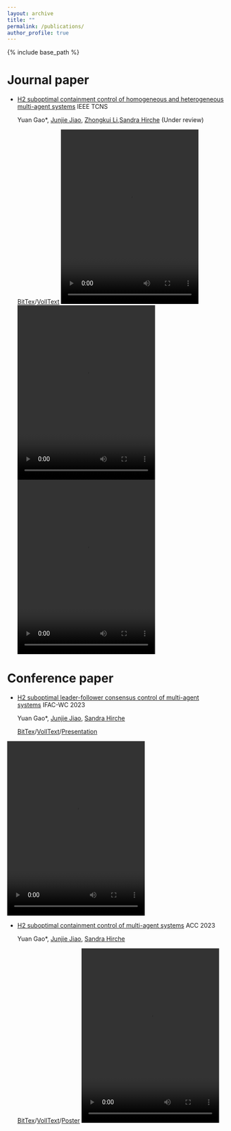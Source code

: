 ```yaml
---
layout: archive
title: ""
permalink: /publications/
author_profile: true
---
```


{% include base_path %}

Journal paper
======
* [H2 suboptimal containment control of homogeneous and heterogeneous multi-agent systems](https://arxiv.org/abs/2311.11337) IEEE TCNS
  
  Yuan Gao*, [Junjie Jiao](https://junjiejiao.github.io/), [Zhongkui Li](https://en.coe.pku.edu.cn/faculty/facultyaz/891261.htm),[Sandra Hirche](https://www.professoren.tum.de/en/hirche-sandra) (Under review)
  
  [BitTex](https://scholar.googleusercontent.com/scholar.bib?q=info:Y0EJ5vYNDzsJ:scholar.google.com/&output=citation&scisdr=ClE6n-X0EM676hoWPs8:AFWwaeYAAAAAZbkQJs9Cj8as2lWMtAiJ7IrTNVU&scisig=AFWwaeYAAAAAZbkQJvvByCF3jRHr-3Yq6znVlLA&scisf=4&ct=citation&cd=-1&hl=de)/[VollText](https://arxiv.org/pdf/2311.11337.pdf)
<video width="320" height="405" loop="loop" autoplay="autoplay" src="https://github.com/yuan2023-control/TCNS/assets/89707029/242db174-c7fc-44a9-85a5-312d2a64cce7"></video>
<video width="320" height="405" loop="loop" autoplay="autoplay" src="https://github.com/yuan2023-control/TCNS/assets/89707029/99b2dce6-8c4b-41d1-9fbf-24040f4ce4b8"></video>
<video width="320" height="405" loop="loop" autoplay="autoplay" src="https://github.com/yuan2023-control/TCNS/assets/89707029/5b8bc94b-07cb-47aa-9931-743e532418e4"></video>

Conference paper
======
* [H2 suboptimal leader-follower consensus control of multi-agent systems](https://www.sciencedirect.com/science/article/pii/S2405896323017548) IFAC-WC 2023
  
  Yuan Gao*, [Junjie Jiao](https://junjiejiao.github.io/), [Sandra Hirche](https://www.professoren.tum.de/en/hirche-sandra)
  
  [BitTex](https://scholar.googleusercontent.com/scholar.bib?q=info:9dSbbrQNcWsJ:scholar.google.com/&output=citation&scisdr=ClE6n-X0EM676hoboG0:AFWwaeYAAAAAZbkduG29z0ihm9CJbAQHWboXQsM&scisig=AFWwaeYAAAAAZbkduE76MOPRg1Rjx457_jcAIEY&scisf=4&ct=citation&cd=-1&hl=de&scfhb=1)/[VollText](https://mediatum.ub.tum.de/doc/1717850/document.pdf)/[Presentation](https://github.com/yuan2023-control/IFAC2023/blob/main/ifac2023.pdf)

<video width="320" height="405" loop="loop" autoplay="autoplay" src="https://github.com/Yuan28082021/IFAC2023/assets/89707029/f765e8f5-73d3-4862-8e53-e9c7976a900e"></video>

* [H2 suboptimal containment control of multi-agent systems](https://ieeexplore.ieee.org/abstract/document/10156193) ACC 2023
  
  Yuan Gao*, [Junjie Jiao](https://junjiejiao.github.io/), [Sandra Hirche](https://www.professoren.tum.de/en/hirche-sandra)
  
  [BitTex](https://scholar.googleusercontent.com/scholar.bib?q=info:pAjh2wZtvtgJ:scholar.google.com/&output=citation&scisdr=ClE6n-X0EM676hoY_Ew:AFWwaeYAAAAAZbke5EyCz9mjaNopTPap_0t6GAs&scisig=AFWwaeYAAAAAZbke5LygWFLH2kG6f8MgTV_NBps&scisf=4&ct=citation&cd=-1&hl=de&scfhb=1)/[VollText](https://mediatum.ub.tum.de/doc/1717848/document.pdf)/[Poster](https://github.com/Yuan28082021/ACC2023/assets/89707029/52b6979c-ca3d-4b20-a92e-d6c2a0cc603e)
<video width="320" height="405" loop="loop" autoplay="autoplay" src="https://github.com/Yuan28082021/ACC2023/assets/89707029/6e68e9ea-902a-4be2-ba78-b21cdf417b1b"></video>



  
